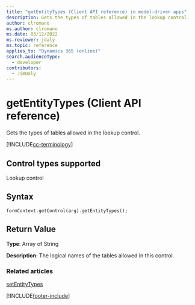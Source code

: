 ```yaml
---
title: "getEntityTypes (Client API reference) in model-driven apps"
description: Gets the types of tables allowed in the lookup control.
author: clromano
ms.author: clromano
ms.date: 03/12/2022
ms.reviewer: jdaly
ms.topic: reference
applies_to: "Dynamics 365 (online)"
search.audienceType: 
  - developer
contributors:
  - JimDaly
---
```

# getEntityTypes (Client API reference)

Gets the types of tables allowed in the lookup control. 

[!INCLUDE[cc-terminology](../../../../data-platform/includes/cc-terminology.md)]

## Control types supported

Lookup control

## Syntax

`formContext.getControl(arg).getEntityTypes();`

## Return Value

**Type**: Array of String

**Description**: The logical names of the tables allowed in this control.

### Related articles

[setEntityTypes](setEntityTypes.md)


[!INCLUDE[footer-include](../../../../../includes/footer-banner.md)]
